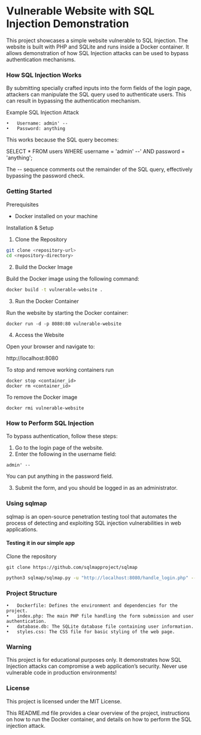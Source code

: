 # Vulnerable Website with SQL Injection Demonstration

This project showcases a simple website vulnerable to SQL Injection. The website is built with PHP and SQLite and runs inside a Docker container. It allows demonstration of how SQL Injection attacks can be used to bypass authentication mechanisms.

### How SQL Injection Works

By submitting specially crafted inputs into the form fields of the login page, attackers can manipulate the SQL query used to authenticate users. This can result in bypassing the authentication mechanism.

Example SQL Injection Attack

	•	Username: admin' --
	•	Password: anything

This works because the SQL query becomes:

SELECT * FROM users WHERE username = 'admin' --' AND password = 'anything';

The -- sequence comments out the remainder of the SQL query, effectively bypassing the password check.

### Getting Started

Prerequisites

- Docker installed on your machine

Installation & Setup

1.	Clone the Repository

```bash
git clone <repository-url>
cd <repository-directory>
```

2.	Build the Docker Image

Build the Docker image using the following command:

```bash
docker build -t vulnerable-website .
```

3.	Run the Docker Container

Run the website by starting the Docker container:

```
docker run -d -p 8080:80 vulnerable-website
```

4.	Access the Website

Open your browser and navigate to:

http://localhost:8080

To stop and remove working containers run
```
docker stop <container_id>
docker rm <container_id>
```

To remove the Docker image
```
docker rmi vulnerable-website
```


### How to Perform SQL Injection

To bypass authentication, follow these steps:

1.	Go to the login page of the website.
2.	Enter the following in the username field:

```
admin' --
```

You can put anything in the password field.

3.	Submit the form, and you should be logged in as an administrator.

### Using sqlmap

sqlmap is an open-source penetration testing tool that automates the process of detecting and exploiting SQL injection vulnerabilities in web applications.

#### Testing it in our simple app

Clone the repository
```
git clone https://github.com/sqlmapproject/sqlmap
```


```bash
python3 sqlmap/sqlmap.py -u "http://localhost:8080/handle_login.php" --data="username=admin&password=test&method=vulnerable" --risk=3 --level=5
```

### Project Structure

	•	Dockerfile: Defines the environment and dependencies for the project.
	•	index.php: The main PHP file handling the form submission and user authentication.
	•	database.db: The SQLite database file containing user information.
	•	styles.css: The CSS file for basic styling of the web page.

### Warning

This project is for educational purposes only.
It demonstrates how SQL Injection attacks can compromise a web application’s security. Never use vulnerable code in production environments!

### License

This project is licensed under the MIT License.

This README.md file provides a clear overview of the project, instructions on how to run the Docker container, and details on how to perform the SQL injection attack.